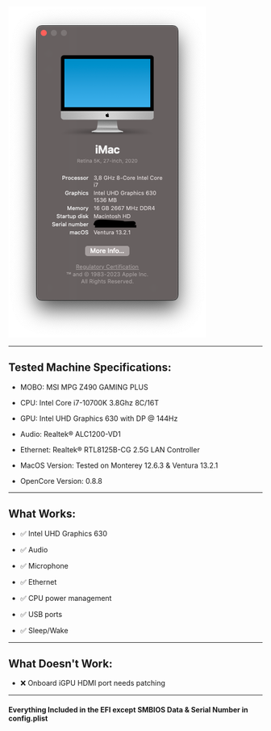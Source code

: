 <img src="https://raw.githubusercontent.com/eevniel/Hackintosh-MSI-MPG-Z490-GAMING-PLUS-I7-10700K-INTEL-UHD-630-iGPU/main/Info.png" style="align-text:center;">

<hr>
<h2>Tested Machine Specifications:</h2>

- MOBO: MSI MPG Z490 GAMING PLUS

- CPU: Intel Core i7-10700K 3.8Ghz 8C/16T

- GPU: Intel UHD Graphics 630 with DP @ 144Hz

- Audio: Realtek® ALC1200-VD1

- Ethernet: Realtek® RTL8125B-CG 2.5G LAN Controller

- MacOS Version: Tested on Monterey 12.6.3 & Ventura 13.2.1

- OpenCore Version: 0.8.8

<hr>
<h2>What Works:</h2>

- ✅ Intel UHD Graphics 630

- ✅ Audio

- ✅ Microphone

- ✅ Ethernet

- ✅ CPU power management

- ✅ USB ports

- ✅ Sleep/Wake

<hr>

<h2>What Doesn't Work:</h2>

- ❌ Onboard iGPU HDMI port needs patching

<hr>

<h4>Everything Included in the EFI except SMBIOS Data & Serial Number in config.plist</h4>

